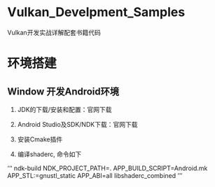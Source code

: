 # Vulkan_Develpment_Samples
Vulkan开发实战详解配套书籍代码

# 环境搭建

## Window 开发Android环境 

1. JDK的下载/安装和配置：官网下载

2. Android Studio及SDK/NDK下载：官网下载 

3. 安装Cmake插件

4. 编译shaderc, 命令如下

‘‘‘
ndk-build NDK_PROJECT_PATH=. APP_BUILD_SCRIPT=Android.mk APP_STL:=gnustl_static APP_ABI=all libshaderc_combined
’’’
